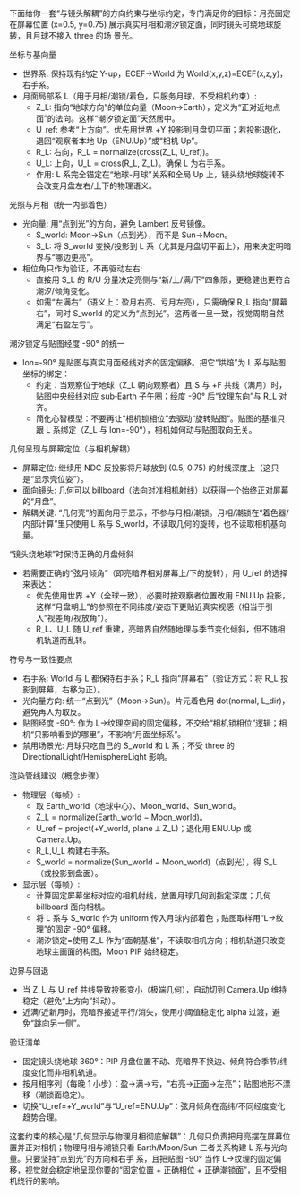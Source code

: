 下面给你一套“与镜头解耦”的方向约束与坐标约定，专门满足你的目标：月亮固定在屏幕位置 (x=0.5, y=0.75) 展示真实月相和潮汐锁定面，同时镜头可绕地球旋转，且月球不接入 three 的场
景光。

坐标与基向量

- 世界系: 保持现有约定 Y-up，ECEF→World 为 World(x,y,z)=ECEF(x,z,y)，右手系。
- 月面局部系 L（用于月相/潮锁/着色，只服务月球，不受相机约束）:
    - Z_L: 指向“地球方向”的单位向量（Moon→Earth），定义为“正对近地点面”的法向。这样“潮汐锁定面”天然居中。
    - U_ref: 参考“上方向”。优先用世界 +Y 投影到月盘切平面；若投影退化，退回“观察者本地 Up（ENU.Up）”或“相机 Up”。
    - R_L: 右向，R_L = normalize(cross(Z_L, U_ref))。
    - U_L: 上向，U_L = cross(R_L, Z_L)。确保 L 为右手系。
    - 作用: L 系完全锚定在“地球-月球”关系和全局 Up 上，镜头绕地球旋转不会改变月盘左右/上下的物理语义。

光照与月相（统一内部着色）

- 光向量: 用“点到光”的方向，避免 Lambert 反号镜像。
    - S_world: Moon→Sun（点到光），而不是 Sun→Moon。
    - S_L: 将 S_world 变换/投影到 L 系（尤其是月盘切平面上），用来决定明暗界与“哪边更亮”。
- 相位角只作为验证，不再驱动左右:
    - 直接用 S_L 的 R/U 分量决定亮侧与“新/上/满/下”四象限，更稳健也更符合潮汐/倾角变化。
    - 如需“左满右”（语义上：盈月右亮、亏月左亮），只需确保 R_L 指向“屏幕右”，同时 S_world 的定义为“点到光”。这两者一旦一致，视觉周期自然满足“右盈左亏”。

潮汐锁定与贴图经度 -90° 的统一

- lon=-90° 是贴图与真实月面经线对齐的固定偏移。把它“烘焙”为 L 系与贴图坐标的绑定：
    - 约定：当观察位于地球（Z_L 朝向观察者）且 S 与 +F 共线（满月）时，贴图中央经线对应 sub‑Earth 子午圈；经度 -90° 后“纹理东向”与 R_L 对齐。
    - 简化心智模型：不要再让“相机锁相位”去驱动“旋转贴图”。贴图的基准只跟 L 系绑定（Z_L 与 lon=-90°），相机如何动与贴图取向无关。

几何呈现与屏幕定位（与相机解耦）

- 屏幕定位: 继续用 NDC 反投影将月球放到 (0.5, 0.75) 的射线深度上（这只是“显示壳位姿”）。
- 面向镜头: 几何可以 billboard（法向对准相机射线）以获得一个始终正对屏幕的“月盘”。
- 解耦关键: “几何壳”的面向用于显示，不参与月相/潮锁。月相/潮锁在“着色器/内部计算”里只使用 L 系与 S_world，不读取几何的旋转，也不读取相机基向量。

“镜头绕地球”时保持正确的月盘倾斜

- 若需要正确的“弦月倾角”（即亮暗界相对屏幕上/下的旋转），用 U_ref 的选择来表达：
    - 优先使用世界 +Y（全球一致），必要时按观察者位置改用 ENU.Up 投影，这样“月盘朝上”的参照在不同纬度/姿态下更贴近真实视感（相当于引入“视差角/视放角”）。
    - R_L、U_L 随 U_ref 重建，亮暗界自然随地理与季节变化倾斜，但不随相机轨道而乱转。

符号与一致性要点

- 右手系: World 与 L 都保持右手系；R_L 指向“屏幕右”（验证方式：将 R_L 投影到屏幕，右移为正）。
- 光向量方向: 统一“点到光”（Moon→Sun）。片元着色用 dot(normal, L_dir)，避免再人为取反。
- 贴图经度 -90°: 作为 L→纹理空间的固定偏移，不交给“相机锁相位”逻辑；相机“只影响看到的哪里”，不影响“月面坐标系”。
- 禁用场景光: 月球只吃自己的 S_world 和 L 系；不受 three 的 DirectionalLight/HemisphereLight 影响。

渲染管线建议（概念步骤）

- 物理层（每帧）:
    - 取 Earth_world（地球中心）、Moon_world、Sun_world。
    - Z_L = normalize(Earth_world − Moon_world)。
    - U_ref = project(+Y_world, plane ⟂ Z_L)；退化用 ENU.Up 或 Camera.Up。
    - R_L,U_L 构建右手系。
    - S_world = normalize(Sun_world − Moon_world)（点到光），得 S_L（或投影到盘面）。
- 显示层（每帧）:
    - 计算固定屏幕坐标对应的相机射线，放置月球几何到指定深度；几何 billboard 面向相机。
    - 将 L 系与 S_world 作为 uniform 传入月球内部着色；贴图取样用“L→纹理”的固定 -90° 偏移。
    - 潮汐锁定=使用 Z_L 作为“面朝基准”，不读取相机方向；相机轨道只改变地球主画面的构图，Moon PIP 始终稳定。

边界与回退

- 当 Z_L 与 U_ref 共线导致投影变小（极端几何），自动切到 Camera.Up 维持稳定（避免“上方向”抖动）。
- 近满/近新月时，亮暗界接近平行/消失，使用小阈值稳定化 alpha 过渡，避免“跳向另一侧”。

验证清单

- 固定镜头绕地球 360°：PIP 月盘位置不动、亮暗界不换边、倾角符合季节/纬度变化而非相机轨道。
- 按月相序列（每晚 1 小步）：盈→满→亏，“右亮→正面→左亮”；贴图地形不漂移（潮锁面稳定）。
- 切换“U_ref=+Y_world”与“U_ref=ENU.Up”：弦月倾角在高纬/不同经度变化趋势合理。

这套约束的核心是“几何显示与物理月相彻底解耦”：几何只负责把月亮摆在屏幕位置并正对相机；物理月相与潮锁只看 Earth/Moon/Sun 三者关系构建 L 系与光向量。只要坚持“点到光”的方向和右手
系，且把贴图 -90° 当作 L→纹理的固定偏移，视觉就会稳定地呈现你要的“固定位置 + 正确相位 + 正确潮锁面”，且不受相机绕行的影响。